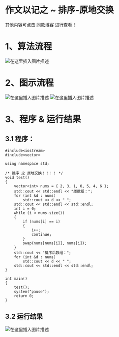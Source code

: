 作文以记之 ~ 排序-原地交换
=
其他内容可点击 [同款博客](https://blog.csdn.net/m0_51961114/article/details/123753492?spm=1001.2014.3001.5502) 进行查看！
# 1、算法流程
![在这里插入图片描述](https://img-blog.csdnimg.cn/c37405cf4d5a4e9abd3d772d01b8a160.png?x-oss-process=image/watermark,type_d3F5LXplbmhlaQ,shadow_50,text_Q1NETiBA5bCP5by6fg==,size_20,color_FFFFFF,t_70,g_se,x_16)


# 2、图示流程
![在这里插入图片描述](https://img-blog.csdnimg.cn/9a3393c407da4471b45f2c59fbdf2efa.png?x-oss-process=image/watermark,type_d3F5LXplbmhlaQ,shadow_50,text_Q1NETiBA5bCP5by6fg==,size_20,color_FFFFFF,t_70,g_se,x_16)
![在这里插入图片描述](https://img-blog.csdnimg.cn/e84059abe10b4b1aac7c7e4db71d2284.png?x-oss-process=image/watermark,type_d3F5LXplbmhlaQ,shadow_50,text_Q1NETiBA5bCP5by6fg==,size_20,color_FFFFFF,t_70,g_se,x_16)



# 3、程序 & 运行结果
## 3.1 程序：

	#include<iostream>
	#include<vector>
	
	using namespace std;
	
	/* 排序 之 原地交换！！！！ */
	void test()
	{
		vector<int> nums = { 2, 3, 1, 0, 5, 4, 6 };
		std::cout << std::endl << "原数组：";
		for (int &d : nums)
			std::cout << d << " ";
		std::cout << std::endl << std::endl;
		int i = 0;
		while (i < nums.size())
		{
			if (nums[i] == i)
			{
				i++;
				continue;
			}
			swap(nums[nums[i]], nums[i]);
		}
		std::cout << "排序后数组：";
		for (int &d : nums)
			std::cout << d << " ";
		std::cout << std::endl << std::endl;
	}
	
	int main()
	{
		test();
		system("pause");
		return 0;
	}


## 3.2 运行结果
![在这里插入图片描述](https://img-blog.csdnimg.cn/c28bf0e489114d17ab1bd7ca1e52b5dd.png?x-oss-process=image/watermark,type_d3F5LXplbmhlaQ,shadow_50,text_Q1NETiBA5bCP5by6fg==,size_20,color_FFFFFF,t_70,g_se,x_16)
